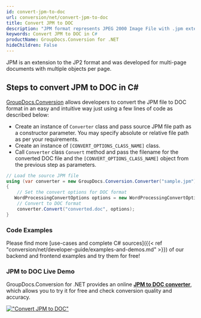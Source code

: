 ```yaml
---
id: convert-jpm-to-doc
url: conversion/net/convert-jpm-to-doc
title: Convert JPM to DOC
description: "JPM format represents JPEG 2000 Image File with .jpm extension. Learn how to convert JPM to DOC file programmatically in C# language using GroupDocs.Conversion for .NET library."
keywords: Convert JPM to DOC in C#
productName: GroupDocs.Conversion for .NET
hideChildren: False
---
```


JPM is an extension to the JP2 format and was developed for multi-page documents with multiple objects per page.

## Steps to convert JPM to DOC in C#

[GroupDocs.Conversion](https://products.groupdocs.com/conversion/net) allows developers to convert the JPM file to DOC format in an easy and intuitive way just using a few lines of code as described below:

* Create an instance of `Converter` class and pass source JPM file path as a constructor parameter. You may specify absolute or relative file path as per your requirements. 
* Create an instance of `[CONVERT_OPTIONS_CLASS_NAME]` class.
* Call `Converter` class `Convert` method and pass the filename for the converted DOC file and the `[CONVERT_OPTIONS_CLASS_NAME]` object from the previous step as parameters.

```csharp
// Load the source JPM file
using (var converter = new GroupDocs.Conversion.Converter("sample.jpm"))
{
    // Set the convert options for DOC format
   WordProcessingConvertOptions options = new WordProcessingConvertOptions { Format = GroupDocs.Conversion.FileTypes.WordProcessingFileType.Doc };
    // Convert to DOC format
    converter.Convert("converted.doc", options);
}
```

### Code Examples

Please find more [use-cases and complete C# sources]({{< ref "conversion/net/developer-guide/examples-and-demos.md" >}}) of our backend and frontend examples and try them for free!

### JPM to DOC Live Demo

GroupDocs.Conversion for .NET provides an online [**JPM to DOC converter**](https://products.groupdocs.app/conversion/jpm-to-doc), which allows you to try it for free and check conversion quality and accuracy.

[!["Convert JPM to DOC"](conversion/net/images/convert-to-doc/convert-jpm-to-doc.png)](https://products.groupdocs.app/conversion/jpm-to-doc)